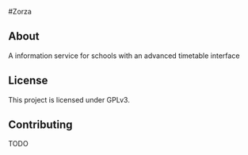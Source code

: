 #Zorza

## About
A information service for schools with an advanced timetable interface

## License
This project is licensed under GPLv3.

## Contributing
TODO


